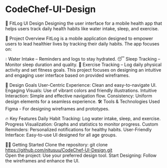 ﻿# CodeChef-UI-Design
📱 FitLog UI Design
Designing the user interface for a mobile health app that helps users track daily health habits like water intake, sleep, and exercise.

🚀 Project Overview
FitLog is a mobile application designed to empower users to lead healthier lives by tracking their daily habits. The app focuses on:

💧 Water Intake – Reminders and logs to stay hydrated.
😴 Sleep Tracking – Monitor sleep duration and quality.
🏃 Exercise Tracking – Log daily physical activity and set fitness goals.
This project focuses on designing an intuitive and engaging user interface based on provided wireframes.

🎨 Design Goals
User-Centric Experience: Clean and easy-to-navigate UI.
Engaging Visuals: Use of vibrant colors and friendly illustrations.
Intuitive Interaction: Simple and effective navigation flow.
Consistency: Uniform design elements for a seamless experience.
🛠️ Tools & Technologies Used
Figma - For designing wireframes and prototypes.

🔥 Key Features
Daily Habit Tracking: Log water intake, sleep, and exercise.
Progress Visualization: Graphs and statistics to monitor progress.
Custom Reminders: Personalized notifications for healthy habits.
User-Friendly Interface: Easy-to-use UI designed for all age groups.

👨‍💻 Getting Started
Clone the repository:
git clone https://github.com/nitusuu/CodeChef-UI-Design.git  
Open the project: Use your preferred design tool.
Start Designing: Follow the wireframes and enhance the UI.
